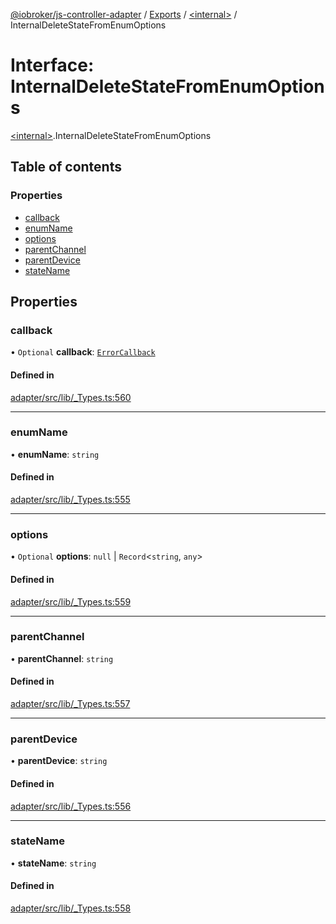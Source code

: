 [@iobroker/js-controller-adapter](../README.md) / [Exports](../modules.md) / [\<internal\>](../modules/internal_.md) / InternalDeleteStateFromEnumOptions

# Interface: InternalDeleteStateFromEnumOptions

[\<internal\>](../modules/internal_.md).InternalDeleteStateFromEnumOptions

## Table of contents

### Properties

- [callback](internal_.InternalDeleteStateFromEnumOptions.md#callback)
- [enumName](internal_.InternalDeleteStateFromEnumOptions.md#enumname)
- [options](internal_.InternalDeleteStateFromEnumOptions.md#options)
- [parentChannel](internal_.InternalDeleteStateFromEnumOptions.md#parentchannel)
- [parentDevice](internal_.InternalDeleteStateFromEnumOptions.md#parentdevice)
- [stateName](internal_.InternalDeleteStateFromEnumOptions.md#statename)

## Properties

### callback

• `Optional` **callback**: [`ErrorCallback`](../modules/internal_.md#errorcallback)

#### Defined in

[adapter/src/lib/_Types.ts:560](https://github.com/ioBroker/ioBroker.js-controller/blob/d36cddc8d/packages/adapter/src/lib/_Types.ts#L560)

___

### enumName

• **enumName**: `string`

#### Defined in

[adapter/src/lib/_Types.ts:555](https://github.com/ioBroker/ioBroker.js-controller/blob/d36cddc8d/packages/adapter/src/lib/_Types.ts#L555)

___

### options

• `Optional` **options**: ``null`` \| `Record`\<`string`, `any`\>

#### Defined in

[adapter/src/lib/_Types.ts:559](https://github.com/ioBroker/ioBroker.js-controller/blob/d36cddc8d/packages/adapter/src/lib/_Types.ts#L559)

___

### parentChannel

• **parentChannel**: `string`

#### Defined in

[adapter/src/lib/_Types.ts:557](https://github.com/ioBroker/ioBroker.js-controller/blob/d36cddc8d/packages/adapter/src/lib/_Types.ts#L557)

___

### parentDevice

• **parentDevice**: `string`

#### Defined in

[adapter/src/lib/_Types.ts:556](https://github.com/ioBroker/ioBroker.js-controller/blob/d36cddc8d/packages/adapter/src/lib/_Types.ts#L556)

___

### stateName

• **stateName**: `string`

#### Defined in

[adapter/src/lib/_Types.ts:558](https://github.com/ioBroker/ioBroker.js-controller/blob/d36cddc8d/packages/adapter/src/lib/_Types.ts#L558)
